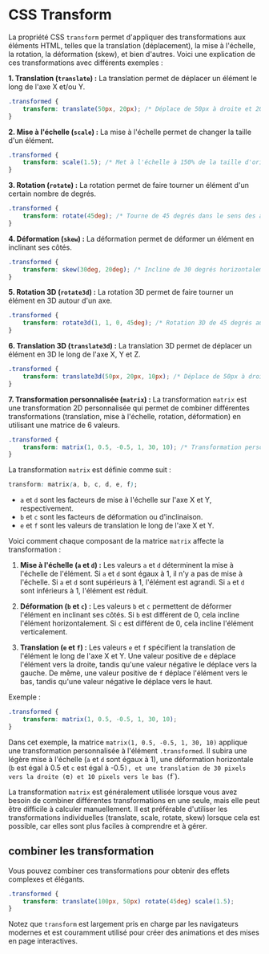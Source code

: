 # CSS Transform

La propriété CSS `transform` permet d'appliquer des transformations aux éléments HTML, telles que la translation (déplacement), la mise à l'échelle, la rotation, la déformation (skew), et bien d'autres. Voici une explication de ces transformations avec différents exemples :

**1. Translation (`translate`) :** La translation permet de déplacer un élément le long de l'axe X et/ou Y.

```css
.transformed {
    transform: translate(50px, 20px); /* Déplace de 50px à droite et 20px vers le bas */
}
```

**2. Mise à l'échelle (`scale`) :** La mise à l'échelle permet de changer la taille d'un élément.

```css
.transformed {
    transform: scale(1.5); /* Met à l'échelle à 150% de la taille d'origine */
}
```

**3. Rotation (`rotate`) :** La rotation permet de faire tourner un élément d'un certain nombre de degrés.

```css
.transformed {
    transform: rotate(45deg); /* Tourne de 45 degrés dans le sens des aiguilles d'une montre */
}
```

**4. Déformation (`skew`) :** La déformation permet de déformer un élément en inclinant ses côtés.

```css
.transformed {
    transform: skew(30deg, 20deg); /* Incline de 30 degrés horizontalement et 20 degrés verticalement */
}
```

**5. Rotation 3D (`rotate3d`) :** La rotation 3D permet de faire tourner un élément en 3D autour d'un axe.

```css
.transformed {
    transform: rotate3d(1, 1, 0, 45deg); /* Rotation 3D de 45 degrés autour de l'axe X et Y */
}
```

**6. Translation 3D (`translate3d`) :** La translation 3D permet de déplacer un élément en 3D le long de l'axe X, Y et Z.

```css
.transformed {
    transform: translate3d(50px, 20px, 10px); /* Déplace de 50px à droite, 20px vers le bas et 10px en profondeur */
}
```

**7. Transformation personnalisée (`matrix`) :** La transformation `matrix` est une transformation 2D personnalisée qui permet de combiner différentes transformations (translation, mise à l'échelle, rotation, déformation) en utilisant une matrice de 6 valeurs.

```css
.transformed {
    transform: matrix(1, 0.5, -0.5, 1, 30, 10); /* Transformation personnalisée */
}
```

La transformation `matrix` est définie comme suit :

```css
transform: matrix(a, b, c, d, e, f);
```

- `a` et `d` sont les facteurs de mise à l'échelle sur l'axe X et Y, respectivement.
- `b` et `c` sont les facteurs de déformation ou d'inclinaison.
- `e` et `f` sont les valeurs de translation le long de l'axe X et Y.

Voici comment chaque composant de la matrice `matrix` affecte la transformation :

1. **Mise à l'échelle (`a` et `d`) :** Les valeurs `a` et `d` déterminent la mise à l'échelle de l'élément. Si `a` et `d` sont égaux à 1, il n'y a pas de mise à l'échelle. Si `a` et `d` sont supérieurs à 1, l'élément est agrandi. Si `a` et `d` sont inférieurs à 1, l'élément est réduit.

2. **Déformation (`b` et `c`) :** Les valeurs `b` et `c` permettent de déformer l'élément en inclinant ses côtés. Si `b` est différent de 0, cela incline l'élément horizontalement. Si `c` est différent de 0, cela incline l'élément verticalement.

3. **Translation (`e` et `f`) :** Les valeurs `e` et `f` spécifient la translation de l'élément le long de l'axe X et Y. Une valeur positive de `e` déplace l'élément vers la droite, tandis qu'une valeur négative le déplace vers la gauche. De même, une valeur positive de `f` déplace l'élément vers le bas, tandis qu'une valeur négative le déplace vers le haut.

Exemple :

```css
.transformed {
    transform: matrix(1, 0.5, -0.5, 1, 30, 10);
}
```

Dans cet exemple, la matrice `matrix(1, 0.5, -0.5, 1, 30, 10)` applique une transformation personnalisée à l'élément `.transformed`. Il subira une légère mise à l'échelle (`a` et `d` sont égaux à 1), une déformation horizontale (`b` est égal à 0.5 et `c` est égal à -0.5`), et une translation de 30 pixels vers la droite (`e`) et 10 pixels vers le bas (`f`).

La transformation `matrix` est généralement utilisée lorsque vous avez besoin de combiner différentes transformations en une seule, mais elle peut être difficile à calculer manuellement. Il est préférable d'utiliser les transformations individuelles (translate, scale, rotate, skew) lorsque cela est possible, car elles sont plus faciles à comprendre et à gérer.

## combiner les transformation

Vous pouvez combiner ces transformations pour obtenir des effets complexes et élégants. 

```css
.transformed {
    transform: translate(100px, 50px) rotate(45deg) scale(1.5);
}
```

Notez que `transform` est largement pris en charge par les navigateurs modernes et est couramment utilisé pour créer des animations et des mises en page interactives. 
